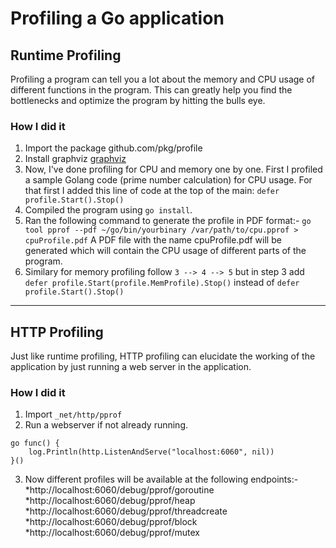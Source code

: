 # Profiling a Go application
## Runtime Profiling
Profiling a program can tell you a lot about the memory and CPU usage of different functions in the program. This can greatly help you find the bottlenecks and optimize the program by hitting the bulls eye. 
### How I did it
1. Import the package github.com/pkg/profile
2. Install graphviz [graphviz](https://www.graphviz.org/)
3. Now, I've done profiling for CPU and memory one by one. First I profiled a sample Golang code (prime number calculation) for CPU usage. For that first I added this line of code at the top of the main:
`defer profile.Start().Stop()`
4. Compiled the program using `go install`.
5. Ran the following command to generate the profile in PDF format:-
`go tool pprof --pdf ~/go/bin/yourbinary /var/path/to/cpu.pprof > cpuProfile.pdf`
A PDF file with the name cpuProfile.pdf will be generated which will contain the CPU usage of different parts of the program.
6. Similary for memory profiling follow `3 --> 4 --> 5` but in step 3 add `defer profile.Start(profile.MemProfile).Stop()` instead of `defer profile.Start().Stop()`
-------------------------------------------------------------------------------------------------------------------------------------


## HTTP Profiling
Just like runtime profiling, HTTP profiling can elucidate the working of the application by just running a web server in the application.

### How I did it

1. Import `_net/http/pprof`
2. Run a webserver if not already running.
```
go func() {
	log.Println(http.ListenAndServe("localhost:6060", nil))
}()
```
3. Now different profiles will be available at the following endpoints:-
*http://localhost:6060/debug/pprof/goroutine
*http://localhost:6060/debug/pprof/heap
*http://localhost:6060/debug/pprof/threadcreate
*http://localhost:6060/debug/pprof/block
*http://localhost:6060/debug/pprof/mutex

